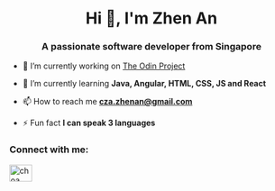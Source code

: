 <h1 align="center">Hi 👋, I'm Zhen An</h1>
<h3 align="center">A passionate software developer from Singapore</h3>

- 🔭 I’m currently working on [The Odin Project](https://theodinproject.com/)

- 🌱 I’m currently learning **Java, Angular, HTML, CSS, JS and React**

- 📫 How to reach me **cza.zhenan@gmail.com**

- ⚡ Fun fact **I can speak 3 languages**

<h3 align="left">Connect with me:</h3>
<p align="left">
<a href="https://www.linkedin.com/in/choa-zhen-an-717220180/" target="blank"><img align="center" src="https://raw.githubusercontent.com/rahuldkjain/github-profile-readme-generator/master/src/images/icons/Social/linked-in-alt.svg" alt="choa zhen an" height="30" width="40" /></a>
</p>
